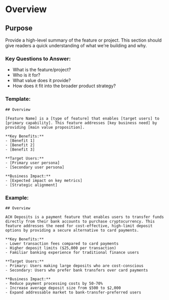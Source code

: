 # Overview

## Purpose
Provide a high-level summary of the feature or project. This section should give readers a quick understanding of what we're building and why.

### Key Questions to Answer:
- What is the feature/project?
- Who is it for?
- What value does it provide?
- How does it fit into the broader product strategy?

### Template:
```
## Overview

[Feature Name] is a [type of feature] that enables [target users] to [primary capability]. This feature addresses [key business need] by providing [main value proposition].

**Key Benefits:**
- [Benefit 1]
- [Benefit 2]
- [Benefit 3]

**Target Users:**
- [Primary user persona]
- [Secondary user persona]

**Business Impact:**
- [Expected impact on key metrics]
- [Strategic alignment]
```

### Example:
```
## Overview

ACH Deposits is a payment feature that enables users to transfer funds directly from their bank accounts to purchase cryptocurrency. This feature addresses the need for cost-effective, high-limit deposit options by providing a secure alternative to card payments.

**Key Benefits:**
- Lower transaction fees compared to card payments
- Higher deposit limits ($25,000 per transaction)
- Familiar banking experience for traditional finance users

**Target Users:**
- Primary: Users making large deposits who are cost-conscious
- Secondary: Users who prefer bank transfers over card payments

**Business Impact:**
- Reduce payment processing costs by 50-70%
- Increase average deposit size from $500 to $2,000
- Expand addressable market to bank-transfer-preferred users
```